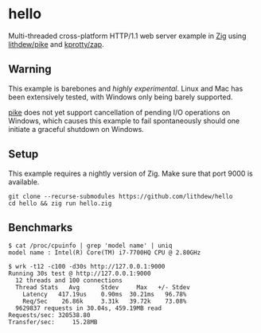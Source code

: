 # hello

Multi-threaded cross-platform HTTP/1.1 web server example in [Zig](https://ziglang.org) using [lithdew/pike](https://github.com/lithdew/pike) and [kprotty/zap](https://github.com/kprotty/zap).

## Warning

This example is barebones and _highly experimental_. Linux and Mac has been extensively tested, with Windows only being barely supported.

[pike](https://github.com/lithdew/pike) does not yet support cancellation of pending I/O operations on Windows, which causes this example to fail spontaneously should one initiate a graceful shutdown on Windows.

## Setup

This example requires a nightly version of Zig. Make sure that port 9000 is available.

```
git clone --recurse-submodules https://github.com/lithdew/hello
cd hello && zig run hello.zig
```

## Benchmarks

```
$ cat /proc/cpuinfo | grep 'model name' | uniq
model name : Intel(R) Core(TM) i7-7700HQ CPU @ 2.80GHz

$ wrk -t12 -c100 -d30s http://127.0.0.1:9000
Running 30s test @ http://127.0.0.1:9000
  12 threads and 100 connections
  Thread Stats   Avg      Stdev     Max   +/- Stdev
    Latency   417.19us    0.90ms  30.21ms   96.78%
    Req/Sec    26.86k     3.31k   39.72k    73.08%
  9629837 requests in 30.04s, 459.19MB read
Requests/sec: 320538.80
Transfer/sec:     15.28MB
```
